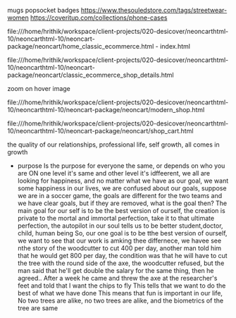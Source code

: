 mugs
popsocket
badges
https://www.thesouledstore.com/tags/streetwear-women
https://coveritup.com/collections/phone-cases

file:///home/hrithik/workspace/client-projects/020-desicover/neoncarthtml-10/neoncarthtml-10/neoncart-package/neoncart/home_classic_ecommerce.html - index.html

file:///home/hrithik/workspace/client-projects/020-desicover/neoncarthtml-10/neoncarthtml-10/neoncart-package/neoncart/classic_ecommerce_shop_details.html

zoom on hover image

file:///home/hrithik/workspace/client-projects/020-desicover/neoncarthtml-10/neoncarthtml-10/neoncart-package/neoncart/modern_shop.html

file:///home/hrithik/workspace/client-projects/020-desicover/neoncarthtml-10/neoncarthtml-10/neoncart-package/neoncart/shop_cart.html

the quality of our relationships, professional life, self growth, all comes in growth

- purpose
Is the purpose for everyone the same, or depends on who you are
 ON one level it's same and other level it's idffeerent, we all are looking for happiness, and no matter what we have as our goal, we want some happiness in our lives, we are confused about our goals, suppose we are in a soccer game, the goals are different for the two teams and we have clear goals, but if they are removed, what is the goal then?
 The main goal for our self is to be the best version of ourself, the creation is private to the mortal and immortal perfection, take it to that ultimate perfection, the autopilot in our soul tells us to be better student,doctor, child, human being
 So, our one goal is to be tthe best version of ourself, we want to see that our work is amking thee differnece, we havee see nthe story of the woodcutter to cut 400 per day, another man told him that he would get 800 per day, the condition was that he will have to cut the tree with the round side of the axe, the woodcutter refused, but the man said that he'll get double the salary for the same thing, then he agreed..
 After a week he came and threw the axe at the researcher's feet and told that I want the chips to fly
 This tells that we want to do the best of what we have done
 This means that fun is important in our life,
 No two trees are alike, no two trees are alike, and the biometrics of the tree are same
